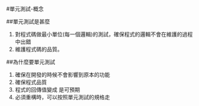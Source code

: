 #單元測試-概念

##單元測試是甚麼

1. 對程式碼做最小單位(每一個邏輯)的測試，確保程式的邏輯不會在維護的過程中出錯
2. 維護程式碼的品質。

##為什麼要單元測試

1. 確保在開發的時候不會影響到原本的功能
2. 確保程式品質
3. 程式的回傳值變成 是可預期
4. 必須重構時，可以按照單元測試的規格走
